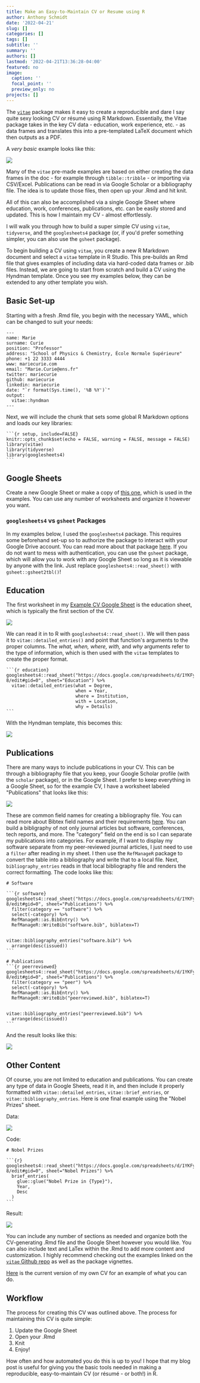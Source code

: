 ```yaml
---
title: Make an Easy-to-Maintain CV or Resume using R
author: Anthony Schmidt
date: '2022-04-21'
slug: []
categories: []
tags: []
subtitle: ''
summary: ''
authors: []
lastmod: '2022-04-21T13:36:28-04:00'
featured: no
image:
  caption: ''
  focal_point: ''
  preview_only: no
projects: []
---
```



The [`vitae`](https://github.com/mitchelloharawild/vitae) package makes it easy to create a reproducible and dare I say quite sexy looking CV or résumé using R Markdown. Essentially, the Vitae package takes in the key CV data - education, work experience, etc. - as data frames and translates this into a pre-templated LaTeX document which then outputs as a PDF. 

A *very basic* example looks like this:

![](CV.png)

Many of the `vitae` pre-made examples are based on either creating the data frames in the doc - for example through `tibble::tribble` - or importing via CSV/Excel. Publications can be read in via Google Scholar or a bibliography file. The idea is to update those files, then open up your .Rmd and hit knit.

All of this can also be accomplished via a single Google Sheet where education, work, conferences, publications, etc. can be easily stored and updated. This is how I maintain my CV - almost effortlessly.

I will walk you through how to build a super simple CV using `vitae`, `tidyverse`, and the `googlesheets4` package (or, if you'd prefer something simpler, you can also use the `gsheet` package).

To begin building a CV using `vitae`, you create a new R Markdown document and select a `vitae` template in R Studio. This pre-builds an Rmd file that gives examples of including data via hard-coded data frames or .bib files. Instead, we are going to start from scratch and build a CV using the Hyndman template. Once you see my examples below, they can be extended to any other template you wish.

## Basic Set-up

Starting with a fresh .Rmd file, you begin with the necessary YAML, which can be changed to suit your needs:

```
---
name: Marie
surname: Curie
position: "Professor"
address: "School of Physics & Chemistry, École Normale Supérieure"
phone: +1 22 3333 4444
www: mariecurie.com
email: "Marie.Curie@ens.fr"
twitter: mariecurie
github: mariecurie
linkedin: mariecurie
date: "`r format(Sys.time(), '%B %Y')`"
output: 
  vitae::hyndman
---

```

Next, we will include the chunk that sets some global R Markdown options and loads our key libraries:


````
```{r setup, include=FALSE}
knitr::opts_chunk$set(echo = FALSE, warning = FALSE, message = FALSE)
library(vitae)
library(tidyverse)
library(googlesheets4)
```
````
## Google Sheets

Create a new Google Sheet or make a copy of [this one](https://docs.google.com/spreadsheets/d/1YKFymOOFCN6Ywlbkst3sDkrWDcRRgS6iI2djq_D_0-8/edit#gid=0), which is used in the examples. You can use any number of worksheets and organize it however you want. 

### `googlesheets4` vs `gsheet` Packages

In my examples below, I used the `googlesheets4` package. This requires some beforehand set-up so to authorize the package to interact with your Google Drive account. You can read more about that package [here](https://googlesheets4.tidyverse.org/). If you do not want to mess with authentication, you can use the `gsheet` package, which will allow you to work with any Google Sheet so long as it is viewable by anyone with the link. Just replace `googlesheets4::read_sheet()` with `gsheet::gsheet2tbl()`!

## Education

The first worksheet in my [Example CV Google Sheet](https://docs.google.com/spreadsheets/d/1YKFymOOFCN6Ywlbkst3sDkrWDcRRgS6iI2djq_D_0-8/edit#gid=0) is the education sheet, which is typically the first section of the CV. 

![](education.png)

We can read it in to R with `googlesheets4::read_sheet()`. We will then pass it to `vitae::detailed_entries()` and point that function's arguments to the proper columns. The *what, when, where, with,* and *why* arguments refer to the type of information, which is then used with the `vitae` templates to create the proper format.

````
```{r education}
googlesheets4::read_sheet("https://docs.google.com/spreadsheets/d/1YKFymOOFCN6Ywlbkst3sDkrWDcRRgS6iI2djq_D_0-8/edit#gid=0", sheet="Education") %>%
  vitae::detailed_entries(what = Degree,
                          when = Year,
                          where = Institution, 
                          with = Location, 
                          why = Details)
```
````

With the Hyndman template, this becomes this:

![](education_cv.png)


## Publications

There are many ways to include publications in your CV. This can be through a bibliography file that you keep, your Google Scholar profile (with the `scholar` package), or in the Google Sheet. I prefer to keep everything in a Google Sheet, so for the example CV, I have a worksheet labeled "Publications" that looks like this:

![](pubs.png)

These are common field names for creating a bibliography file. You can read more about Bibtex field names and their requirements [here](https://www.andy-roberts.net/res/writing/latex/bibentries.pdf). You can build a bibligraphy of not only journal articles but software, conferences, tech reports, and more. The "category" field on the end is so I can separate my publications into categories. For example, if I want to display my software separate from my peer-reviewed journal articles, I just need to use a `filter` after reading in my sheet. I then use the `RefManageR` package to convert the table into a bibliography and write that to a local file. Next, `bibliography_entries` reads in that local bibliography file and renders the correct formatting. The code looks like this:

````
# Software

```{r software}
googlesheets4::read_sheet("https://docs.google.com/spreadsheets/d/1YKFymOOFCN6Ywlbkst3sDkrWDcRRgS6iI2djq_D_0-8/edit#gid=0", sheet="Publications") %>%
  filter(category == "software") %>%
  select(-category) %>%
  RefManageR::as.BibEntry() %>%
  RefManageR::WriteBib("software.bib", biblatex=T)


vitae::bibliography_entries("software.bib") %>%
  arrange(desc(issued))
```

# Publications
```{r peerreviewed}
googlesheets4::read_sheet("https://docs.google.com/spreadsheets/d/1YKFymOOFCN6Ywlbkst3sDkrWDcRRgS6iI2djq_D_0-8/edit#gid=0", sheet="Publications") %>%
  filter(category == "peer") %>%
  select(-category) %>%
  RefManageR::as.BibEntry() %>%
  RefManageR::WriteBib("peerreviewed.bib", biblatex=T)


vitae::bibliography_entries("peerreviewed.bib") %>%
  arrange(desc(issued))
```
````

And the result looks like this:

![](pub_cv.png)


## Other Content

Of course, you are not limited to education and publications. You can create any type of data in Google Sheets, read it in, and then include it properly formatted with `vitae::detailed_entries`, `vitae::brief_entries`, or `vitae::bibliography_entries`. Here is one final example using the "Nobel Prizes" sheet.

Data:

![](nobel.png)

Code:

````
# Nobel Prizes

```{r}
googlesheets4::read_sheet("https://docs.google.com/spreadsheets/d/1YKFymOOFCN6Ywlbkst3sDkrWDcRRgS6iI2djq_D_0-8/edit#gid=0", sheet="Nobel Prizes") %>% 
  brief_entries(
    glue::glue("Nobel Prize in {Type}"),
    Year, 
    Desc
  )
```
````

Result:

![](nobel_cv.png)

You can include any number of sections as needed and organize both the CV-generating .Rmd file and the Google Sheet however you would like. You can also include text and LaTex within the .Rmd to add more content and customization. I highly recommend checking out the examples linked on the [`vitae` Github repo](https://github.com/mitchelloharawild/vitae) as well as the package vignettes.

[Here](https://github.com/acircleda/CV/blob/master/Anthony%20Schmidt%20-%20Full%20CV/Anthony-Schmidt-CV.pdf) is the current version of my own CV for an example of what you can do.

## Workflow

The process for creating this CV was outlined above. The process for maintaining this CV is quite simple:

1. Update the Google Sheet
2. Open your .Rmd
3. Knit
4. Enjoy!

How often and how automated you do this is up to you! I hope that my blog post is useful for giving you the basic tools needed in making a reproducible, easy-to-maintain CV (or résumé - or both!) in R.